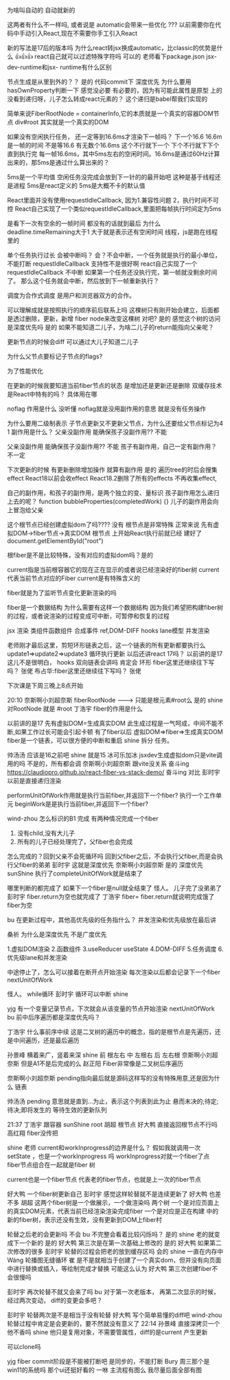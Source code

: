 为啥叫自动的 自动就新的

这两者有什么不一样吗, 或者说是 automatic会带来一些优化 ???
以前需要你在代码中手动引入React,现在不需要你手工引入React

新的写法是17后的版本吗
为什么react转jsx换成automatic，比classic的优势是什么
👍👍👍
react自己就可以过滤特殊字符吗 可以的
老师看下package.json
jsx-dev-runtime和jsx- runtime有什么区别



节点生成是从里到外的？？
是的
代码commit下
深度优先
为什么要用hasOwnProperty判断一下 感觉没必要
有必要的，因为有可能此属性是原型 上的
没看到递归呀，儿子怎么转成react元素的？
这个递归是babel帮我们实现的



简单来说FiberRootNode = containerInfo,它的本质就是一个真实的容器DOM节点 div#root
其实就是一个真实的DOM



如果没有空闲执行任务， 还一定等到16.6ms才渲染下一帧吗？
下一个16.6
16.6m 是一帧的时间 不是等16.6
有无数个16.6ms 这个不行就下一个 下个不行就下下个
直到执行完
每一帧16.6ms，其中5ms左右的空闲时间。16.6ms是通过60Hz计算出来的，那5ms是通过什么算出来的？

5ms是一个平均值 
空闲任务没完成会放到下一针的的最开始吧
这种是基于线程还是进程
5ms是react定义的
5ms是大概不卡的默认值

React里面并没有使用requestIdleCallback, 
因为1.兼容性问题 2，执行时间不可控
React自己实现了一个类似requestIdleCallback,里面把每帧执行时间定为5ms

是看下一次有空余的一帧时间
都没有的话就到最后
为什么deadline.timeRemaining大于1
大于就是表示还有空闲时间
线程，js是跑在线程里的

单个任务执行过长 会被中断吗？
会？不会中断，一个任务就是执行的最小单位，不能打断
requestIdleCallback 支持性不是很好啊
react自己实现了一个requestIdleCallback
不中断
如果第一个任务还没执行完，第一帧就没剩余时间了。
那么这个任务就会中断，然后放到下一帧重新执行？

调度为合作式调度
是用户和浏览器双方的合作。

可以理解成就是按照执行的顺序前后联系上吗
这棵树只有刚开始会建立，后面都是透过删除，更新，新增 fiber node来改变这棵树 对吧?
是的
感觉这个树的访问是深度优先吗
是的
如果不能知道二儿子，为啥二儿子的return能指向父亲呢？

更新节点的时候会diff
可以通过大儿子知道二儿子


为什么父节点要标记子节点的flags?

为了性能优化

在更新的时候我要知道当前fiber节点的状态  是增加还是更新还是删除
双缓存技术是React中特有的吗？
具体用在哪


noflag 作用是什么 没听懂
noflag就是没用副作用的意思 就是没有任务操作

为什么要用二级制表示
子节点更新又不更新父节点，为什么还要给父节点标记为4
1
副作用是什么？
父亲没副作用 能确保孩子没副作用??
不能



父亲没副作用 能确保孩子没副作用?? 不能
孩子有副作用，自己一定有副作用？ 不一定



下次更新的时候 有更新删除增加操作 就算有副作用 是的
遍历tree的时后会搜集 effect
React18以前会收effect
React18.2删除了所有的effects
不再收集effect,


自己的副作用，和孩子的副作用，是两个独立的变、量标识
孩子副作用怎么递归上去的呢？
function bubbleProperties(completedWork) {}
儿子的副作用会向上冒泡给父亲




这个根节点已经创建虚拟dom了吗????
没有
根节点是非常特殊
正常来说
先有虚拟DOM->fiber节点->真实DOM
根节点 上开始React执行前就已经 建好了document.getElementById("root")


根fiber是不是比较特殊，没有对应的虚拟dom吗？是的


current指是当前根容器它的现在正在显示的或者说已经渲染好的fiber树
current代表当前节点对应的Fiber
current是有特殊含义的

fiber就是为了监听节点变化更新渲染的吗

fiber是一个数据结构
为什么需要有这样一个数据结构
因为我们希望把构建fiber树的过程，或者说渲染的过程变成可中断，可暂停和恢复的过程

jsx
渲染
类组件函数组件
合成事件
ref,DOM-DIFF
hooks
lane模型
并发渲染


老师刚才最后这里，剪短环形链表之后，这一个链表的所有更新都要执行么
update1=>update2=>update3
循环执行更新
以后还讲react 17吗？
以前讲的是17
这儿不是很明白，
hooks 双向链表会讲吗
肯定会
环形
fiber这里还继续往下写吗？ 张佬
布占华:fiber这里还继续往下写吗？ 张佬

下次课是下周三晚上8点开始



20:10
奈斯啊小刘超奈斯
fiberRootNode --->  只能是根元素#root么 是的
shine
对RootNode  就是 #root 
丁浩宇
fiber的作用是什么 

以前讲的是17
先有虚拟DOM=生成真实DOM
此生成过程是一气呵成，中间不能不断,如果工作过长可能会引起卡顿
有了fiber以后
虚拟DOM=>fiber=>生成真实DOM
fiber是一个链表，可以很方便的中断和重启
shine
拆分 任务。 



帅汤汤
应该是16之前吧 
shine
就是15 
冰可乐加冰
jsxdev生成虚拟dom只是vite调用的吗 
不是的，所有都会调
奈斯啊小刘超奈斯
跟vite没关系 
奋斗ing
https://claudiopro.github.io/react-fiber-vs-stack-demo/ 
奋斗ing
对比 
彭时宇
以前是直接递归渲染 




performUnitOfWork作用就是执行当前fiber,并返回下一个fiber? 
执行一个工作单元
beginWork是是执行当前fiber,并返回下一个fiber?


wind-zhou
怎么标识的B1 完成 
有两种情况完成一个fiber
1. 没有child,没有大儿子
2. 所有的儿子已经处理完了，父fiber也会完成

怎么完成的？回到父亲不会死循环吗 
回到父fiber之后，不会执行父fiber,而是会执行父fiber的弟弟
彭时宇
这就是深度优先 
奈斯啊小刘超奈斯
是的 深度优先 
sunShine
执行了completeUnitOfWork就是结束了 



哪里判断的都完成了 如果下一个fiber是null就全结束了
怪人。
儿子完了没弟弟了 
彭时宇
fiber.return为空也就完成了 
丁浩宇
fiber= fiber.return就说明完成饿了 
fiber为空 


bu
在更新过程中，其他高优先级的任务指什么？ 
并发渲染和优先级放在最后讲

桑祈
为什么是深度优先  不是广度优先 


1.虚拟DOM渲染
2.函数组件
3.useReducer useState
4.DOM-DIFF
5.任务调度
6.优先级lane和并发渲染



中途停止了，怎么可以接着在断开点开始渲染 
每次渲染以后都会记录下一个fiber
nextUnitOfWork

怪人。
while循环 
彭时宇
循环可以中断 
shine

yjg
有一个变量记录节点，下次就会从该变量的节点开始渲染  nextUnitOfWork
bu
前中后序遍历都是深度优先吗？ 


丁浩宇
什么事前序中续 
这是二叉树的遍历中的概念，指的是根节点是先遍历，还是中间遍历，还是最后遍历

孙景峰
横着来广，竖着来深 
shine
前 根左右  中 左根右  后  左右根 
奈斯啊小刘超奈斯
但是A1不是后完成的么 
赵正阳
Fiber非常像是二叉树后序遍历 


奈斯啊小刘超奈斯
pending指向最后就是源码这样写的没有特殊用意,还是因为什么
链表


帅汤汤
pending 意思就是直到…为止，表示这个列表到此为止 
悬而未决的;待定;待决;即将发生的
等待生效的更新队列


21:37
丁浩宇
跟容器 
sunShine
root 
胡超
根节点 
好大鸭
直接返回根节点不行吗 
高红翔
fiber没传把 


shine
老师 current和workInprogress的边界是什么？
假如我就调用一次setState ，也是一个workInprogress 吗 
workInprogress对就一个fiber了点
fiber节点组合在一起就是fiber 树

current也是一个fiber节点
代表老的fiber节点，也就是上一次的fiber节点

好大鸭
一个fiber树更新自己 
彭时宇
感觉这样轮替就不是连续更新了 
好大鸭
也差不多 
胡超
这两个fiber树是一个做展示，一个做渲染吗 
两个树
一个是对应页面上的真实DOM元素，代表当前已经渲染渲染完成fiber
一个是对应是正在构建 中的新的fiber树，表示还没有生效，没有更新到DOM上fiber村




轮替之后老的会更新吗 不会
bu
不完整会看着比较闪烁吗？ 是的
shine
老的就变成下一个新的 是的
好大鸭
第三次是在第一次基础上修改的  是的
好大鸭
如果第二次修改的很多 
彭时宇
轮替的过程会把老的放到缓存区吗 会的
shine
一直在内存中 
Wáng
轮播图无缝循环 
崔
是不是就相当于创建了一个真实dom，但并没有向页面中进行替换或插入，等绘制完成才替换
可能这么认为 
好大鸭
第三次创建fiber不会很慢吗 

彭时宇
再次轮替不就又会来了吗 
bu
对于第一次老版本， 再第二次显示的时候， 经过两次变动， diff的变更会多吧？ 



彭时宇
轮替两次是不是相当于没有轮替 
好大鸭
写个简单易懂的diff吧 
wind-zhou
轮替过程中肯定是会更新的，要不然就没有意义了 
22:14
孙景峰
直接深拷贝一个他不香吗 
shine
他只是复用对象，不需要管属性，diff的是current 产生更新 


可以clone吗





yjg
fiber commit阶段是不能被打断吧 
是同步的，不能打断
Bury
周三那个是win11的系统吗 那个ui还挺好看的 
一咻
主流程有图么 
我尽量后面全部有图